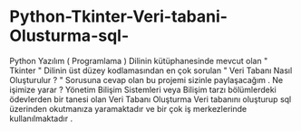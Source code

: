 # Python-Tkinter-Veri-tabani-Olusturma-sql-
Python Yazılım ( Programlama ) Dilinin kütüphanesinde mevcut olan " Tkinter " Dilinin üst düzey kodlamasından en çok sorulan " Veri Tabanı Nasıl Oluşturulur ? " Sorusuna cevap olan bu projemi sizinle paylaşacağım . Ne işimize yarar ? Yönetim Bilişim Sistemleri veya Bilişim tarzı bölümlerdeki ödevlerden bir tanesi olan Veri Tabanı Oluşturma Veri tabanını oluşturup sql üzerinden okutmanıza yaramaktadır ve bir çok iş merkezlerinde kullanılmaktadır . 
